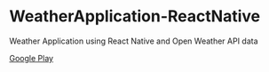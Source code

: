 # WeatherApplication-ReactNative
Weather Application using React Native and Open Weather API data

[Google Play](https://play.google.com/store/apps/details?id=com.jerishbovas.weatherapplication)
